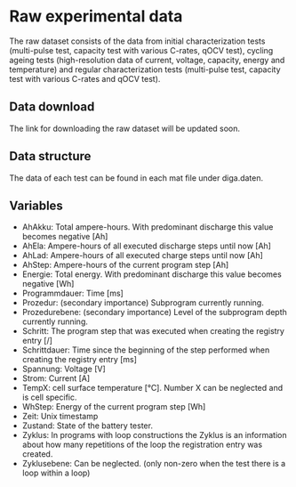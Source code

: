 # Raw experimental data

The raw dataset consists of the data from initial characterization tests (multi-pulse test, capacity test with various C-rates, qOCV test), cycling ageing tests (high-resolution data of current, voltage, capacity, energy and temperature) and regular characterization tests (multi-pulse test, capacity test with various C-rates and qOCV test).

## Data download

The link for downloading the raw dataset will be updated soon.

## Data structure

The data of each test can be found in each mat file under diga.daten.

## Variables

* AhAkku: Total ampere-hours. With predominant discharge this value becomes negative [Ah]
* AhEla: Ampere-hours of all executed discharge steps until now [Ah]
* AhLad: Ampere-hours of all executed charge steps until now [Ah]
* AhStep: Ampere-hours of the current program step [Ah]
* Energie: Total energy. With predominant discharge this value becomes negative [Wh]
* Programmdauer: Time [ms]
* Prozedur: (secondary importance) Subprogram currently running.
* Prozedurebene: (secondary importance) Level of the subprogram depth currently running.
* Schritt: The program step that was executed when creating the registry entry [/]
* Schrittdauer: Time since the beginning of the step performed when creating the registry entry [ms]
* Spannung: Voltage [V]
* Strom: Current [A]
* TempX: cell surface temperature [°C]. Number X can be neglected and is cell specific.
* WhStep: Energy of the current program step [Wh]
* Zeit: Unix timestamp
* Zustand: State of the battery tester.
* Zyklus: In programs with loop constructions the Zyklus is an information about how many repetitions of the loop the registration entry was created.
* Zyklusebene: Can be neglected. (only non-zero when the test there is a loop within a loop)
